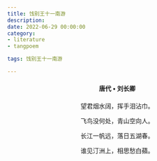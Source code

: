 ```yaml
---
title: 饯别王十一南游
description:
date: 2022-06-29 00:00:00
category:
- literature
- tangpoem

tags: 饯别王十一南游

---
```


<div id="poem-author">
唐代 • 刘长卿
</div>
<div id="poem-body">
<p class="poem-paragraph">望君烟水阔，挥手泪沾巾。</p>
<p class="poem-paragraph">飞鸟没何处，青山空向人。</p>
<p class="poem-paragraph">长江一帆远，落日五湖春。</p>
<p class="poem-paragraph">谁见汀洲上，相思愁白蘋。</p>

</div>

<style>

#poem-author {
    width: 100%;
    text-align: center;
    margin: 20px 0;
    font-weight: bold;
}
#poem-body {
    width: 100%;
    text-align: center;
}
.poem-paragraph {
    font-family: "仿宋"
}

</style>